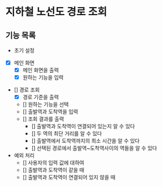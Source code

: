 # 지하철 노선도 경로 조회

## 기능 목록

- 초기 설정
- [x] 메인 화면
  - [x] 메인 화면을 출력
  - [x] 원하는 기능을 입력
- [] 경로 조회
  - [x] 경로 기준을 출력
  - [] 원하는 기능을 선택
  - [] 출발역과 도착역을 입력
  - [] 조회 결과를 출력
    - [] 출발역과 도착역이 연결되어 있는지 알 수 있다
    - [] 두 역의 최단 거리를 알 수 있다
    - [] 출발역에서 도착역까지의 최소 시간을 알 수 있다
    - [] 선택된 경로에서 출발역~도착역사이의 역들을 알 수 있다
- 예외 처리
  - [] 사용자의 입력 값에 대하여
  - [] 출발역과 도착역이 같을 때
  - [] 출발역과 도착역이 연결되어 있지 않을 때
